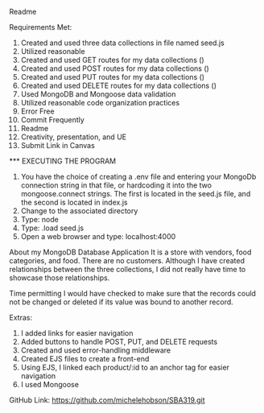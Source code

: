Readme

Requirements Met:
 1. Created and used three data collections in file named seed.js
 2. Utilized reasonable 
 3. Created and used GET routes for my data collections ()
 4. Created and used POST routes for my data collections ()
 5. Created and used PUT routes for my data collections ()
 6. Created and used DELETE routes for my data collections ()
 7. Used MongoDB and Mongoose data validation
 8. Utilized reasonable code organization practices
 9. Error Free
10. Commit Frequently
11. Readme 
12. Creativity, presentation, and UE
13. Submit Link in Canvas


*** EXECUTING THE PROGRAM
1. You have the choice of creating a .env file and entering your MongoDb connection string in that file, or hardcoding it into the two mongoose.connect 
   strings. The first is located in the seed.js file, and the second is located in index.js
2. Change to the associated directory
4. Type: node
5. Type: .load seed.js
6. Open a web browser and type: localhost:4000

About my MongoDB Database Application
It is a store with vendors, food categories, and food. There are no customers. Although I have created relationships between the three collections, I did not really have time to showcase those relationships. 

Time permitting I would have checked to make sure that the records could not be changed or deleted if its value was bound to another record.

Extras: 
1. I added links for easier navigation
2. Added buttons to handle POST, PUT, and DELETE requests
3. Created and used error-handling middleware
4. Created EJS files to create a front-end
5. Using EJS, I linked each product/:id to an anchor tag for easier navigation
6. I used Mongoose

GitHub Link:
    https://github.com/michelehobson/SBA319.git


